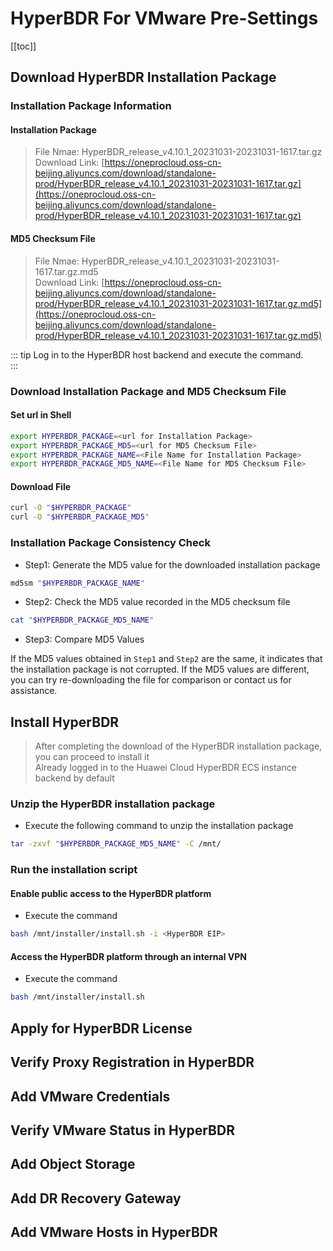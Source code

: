 # HyperBDR For VMware Pre-Settings

[[toc]]

## Download HyperBDR Installation Package

### Installation Package Information

#### Installation Package
 
> File Nmae: HyperBDR_release_v4.10.1_20231031-20231031-1617.tar.gz  
> Download Link: [https://oneprocloud.oss-cn-beijing.aliyuncs.com/download/standalone-prod/HyperBDR_release_v4.10.1_20231031-20231031-1617.tar.gz](https://oneprocloud.oss-cn-beijing.aliyuncs.com/download/standalone-prod/HyperBDR_release_v4.10.1_20231031-20231031-1617.tar.gz)  

#### MD5 Checksum File

> File Nmae: HyperBDR_release_v4.10.1_20231031-20231031-1617.tar.gz.md5  
> Download Link: [https://oneprocloud.oss-cn-beijing.aliyuncs.com/download/standalone-prod/HyperBDR_release_v4.10.1_20231031-20231031-1617.tar.gz.md5](https://oneprocloud.oss-cn-beijing.aliyuncs.com/download/standalone-prod/HyperBDR_release_v4.10.1_20231031-20231031-1617.tar.gz.md5)  

::: tip
Log in to the HyperBDR host backend and execute the command.  
:::


### Download Installation Package and MD5 Checksum File

#### Set url in Shell

```sh
export HYPERBDR_PACKAGE=<url for Installation Package>
export HYPERBDR_PACKAGE_MD5=<url for MD5 Checksum File>
export HYPERBDR_PACKAGE_NAME=<File Name for Installation Package>
export HYPERBDR_PACKAGE_MD5_NAME=<File Name for MD5 Checksum File>
```
#### Download File

```sh
curl -O "$HYPERBDR_PACKAGE"
curl -O "$HYPERBDR_PACKAGE_MD5"
```

### Installation Package Consistency Check

- Step1: Generate the MD5 value for the downloaded installation package  

```sh
md5sm "$HYPERBDR_PACKAGE_NAME"
```
- Step2: Check the MD5 value recorded in the MD5 checksum file

```sh
cat "$HYPERBDR_PACKAGE_MD5_NAME"
```

- Step3: Compare MD5 Values 
 
If the MD5 values obtained in `Step1` and `Step2` are the same, it indicates that the installation package is not corrupted. If the MD5 values are different, you can try re-downloading the file for comparison or contact us for assistance.

## Install HyperBDR

> After completing the download of the HyperBDR installation package, you can proceed to install it  
> Already logged in to the Huawei Cloud HyperBDR ECS instance backend by default  

### Unzip the HyperBDR installation package

- Execute the following command to unzip the installation package  

```sh
tar -zxvf "$HYPERBDR_PACKAGE_MD5_NAME" -C /mnt/  
```
### Run the installation script

#### Enable public access to the HyperBDR platform

- Execute the command  

```sh
bash /mnt/installer/install.sh -i <HyperBDR EIP>
```

#### Access the HyperBDR platform through an internal VPN

- Execute the command  

```sh
bash /mnt/installer/install.sh
```

## Apply for HyperBDR License

## Verify Proxy Registration in HyperBDR

## Add VMware Credentials

## Verify VMware Status in HyperBDR

## Add Object Storage

## Add DR Recovery Gateway

## Add VMware Hosts in HyperBDR

